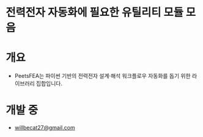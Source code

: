 # 전력전자 자동화에 필요한 유틸리티 모듈 모음

# 개요

- PeetsFEA는 파이썬 기반의 전력전자 설계·해석 워크플로우 자동화를 돕기 위한 라이브러리 집합입니다.

# 개발 중
- willbecat27@gmail.com

